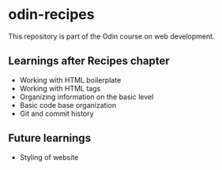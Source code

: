 # odin-recipes

This repository is part of the Odin course on web development.

## Learnings after Recipes chapter

- Working with HTML boilerplate
- Working with HTML tags
- Organizing information on the basic level
- Basic code base organization
- Git and commit history

## Future learnings

- Styling of website